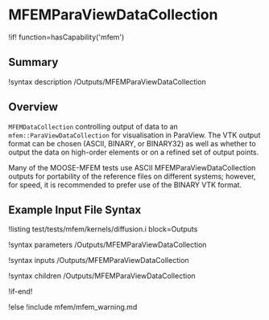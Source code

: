 # MFEMParaViewDataCollection

!if! function=hasCapability('mfem')

## Summary

!syntax description /Outputs/MFEMParaViewDataCollection

## Overview

`MFEMDataCollection` controlling output of data to an `mfem::ParaViewDataCollection` for
visualisation in ParaView. The VTK output format can be chosen (ASCII, BINARY, or BINARY32) as well
as whether to output the data on high-order elements or on a refined set of output points.

Many of the MOOSE-MFEM tests use ASCII MFEMParaViewDataCollection outputs for portability of the
reference files on different systems; however, for speed, it is recommended to prefer use of the
BINARY VTK format.

## Example Input File Syntax

!listing test/tests/mfem/kernels/diffusion.i block=Outputs

!syntax parameters /Outputs/MFEMParaViewDataCollection

!syntax inputs /Outputs/MFEMParaViewDataCollection

!syntax children /Outputs/MFEMParaViewDataCollection

!if-end!

!else
!include mfem/mfem_warning.md

